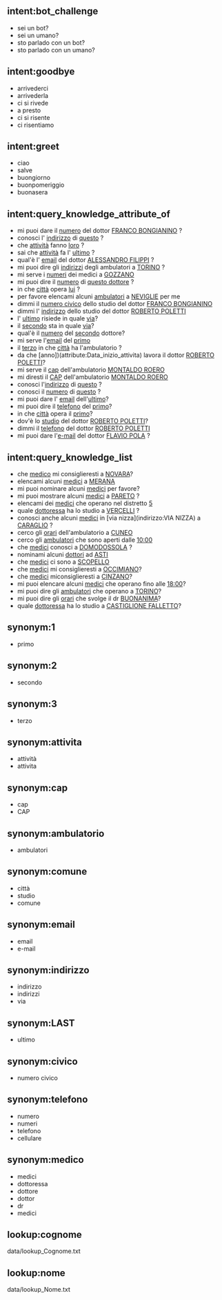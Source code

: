 ## intent:bot_challenge
- sei un bot?
- sei un umano?
- sto parlado con un bot?
- sto parlado con un umano?

## intent:goodbye
- arrivederci
- arrivederla
- ci si rivede
- a presto
- ci si risente
- ci risentiamo

## intent:greet
- ciao
- salve
- buongiorno
- buonpomeriggio
- buonasera


## intent:query_knowledge_attribute_of
- mi puoi dare il [numero](telefono) del dottor [FRANCO BONGIANINO](medico) ?
- conosci l' [indirizzo](attribute:indirizzo) di [questo](mention) ?
- che [attività](attribute:attivita) fanno [loro](mention) ?
- sai che [attività](attribute:attivita) fa l' [ultimo](mention:LAST) ?
- qual'è l' [email](attribute) del dottor [ALESSANDRO FILIPPI](medico) ?
- mi puoi dire gli [indirizzi](attribute:indirizzo) degli ambulatori a [TORINO](comune) ?
- mi serve i [numeri](attribute:telefono) dei medici a [GOZZANO](comune)
- mi puoi dire il [numero](attribute:telefono) di [questo dottore](mention) ?
- in che [città](attribute:comune) opera [lui](mention) ?
- per favore elencami alcuni [ambulatori](attribute:ambulatorio) a [NEVIGLIE](comune) per me
- dimmi il [numero civico](attribute:civico) dello studio del dottor [FRANCO BONGIANINO](medico)
- dimmi l' [indirizzo](attribute:indirizzo) dello studio del dottor [ROBERTO POLETTI](medico)
- l' [ultimo](mention:LAST) risiede in quale [via](attribute:indirizzo)?
- il [secondo](mention:2) sta in quale [via](attribute:indirizzo)?
- qual'è il [numero](attribute:telefono) del [secondo](mention:2) dottore?
- mi serve l'[email](attribute) del [primo](mention:1)
- il [terzo](mention:3) in che [città](attribute:comune) ha l'ambulatorio ?
- da che [anno])(attribute:Data_inizio_attivita) lavora il dottor [ROBERTO POLETTI](medico)?
- mi serve il [cap](attribute:cap) dell'ambulatorio [MONTALDO ROERO](ambulatorio)
- mi diresti il [CAP](attribute:cap) dell'ambulatorio [MONTALDO ROERO](ambulatorio)
- conosci l'[indirizzo](attribute:indirizzo) di [questo](mention) ?
- conosci il [numero](attribute:telefono) di [questo](mention) ?
- mi puoi dare l' [email](attribute) dell'[ultimo](mention:LAST)?
- mi puoi dire il [telefono](attribute:telefono) del [primo](mention:1)?
- in che [città](attribute:comune) opera il [primo](mention:1)?
- dov'è lo [studio](attribute:comune) del dottor [ROBERTO POLETTI](medico)?
- dimmi il [telefono](attribute:telefono) del dottor [ROBERTO POLETTI](medico)
- mi puoi dare l'[e-mail](attribute:email) del dottor [FLAVIO POLA](medico) ?

## intent:query_knowledge_list
- che [medico](object_type) mi consiglieresti  a [NOVARA](comune)?
- elencami alcuni [medici](object_type:medico) a [MERANA](comune)
- mi puoi nominare alcuni [medici](object_type:medico) per favore?
- mi puoi mostrare alcuni [medici](object_type:medico) a [PARETO](comune) ?
- elencami dei [medici](object_type:medico) che operano nel distretto [5](distretto)
- quale [dottoressa](object_type:medico) ha lo studio a [VERCELLI](comune) ?
- conosci anche alcuni [medici](object_type:medico) in [via nizza](indirizzo:VIA NIZZA) a [CARAGLIO](comune) ?
- cerco gli [orari](object_type:orario) dell'ambulatorio a [CUNEO](comune) 
- cerco gli [ambulatori](object_type:ambulatorio) che sono aperti dalle [10:00](ora_inizio)
- che [medici](object_type:medico) conosci a [DOMODOSSOLA](comune) ?
- nominami alcuni [dottori](object_type:medico) ad [ASTI](comune)
- che [medici](object_type:medico) ci sono a [SCOPELLO](comune)
- che [medici](object_type:medico) mi consiglieresti a [OCCIMIANO](comune)?
- che [medici](object_type:medico) miconsiglieresti a [CINZANO](comune)?
- mi puoi elencare alcuni [medici](object_type:medico) che operano fino alle  [18:00](ora_fine)?
- mi puoi dire gli [ambulatori](object_type:ambulatorio) che operano a [TORINO](comune)?
- mi puoi dire gli [orari](object_type:orario) che svolge il dr [BUONANIMA](cognome)?
- quale [dottoressa](object_type:medico) ha lo studio a [CASTIGLIONE FALLETTO](comune)?

## synonym:1
- primo

## synonym:2
- secondo

## synonym:3
- terzo

## synonym:attivita
- attività
- attivita

## synonym:cap
- cap
- CAP

## synonym:ambulatorio
- ambulatori

## synonym:comune
- città
- studio
- comune

## synonym:email
- email
- e-mail

## synonym:indirizzo
- indirizzo
- indirizzi
- via

## synonym:LAST
- ultimo

## synonym:civico
- numero civico

## synonym:telefono
- numero
- numeri
- telefono
- cellulare

## synonym:medico
- medici
- dottoressa
- dottore
- dottor
- dr
- medici

## lookup:cognome
  data/lookup_Cognome.txt

## lookup:nome
  data/lookup_Nome.txt
